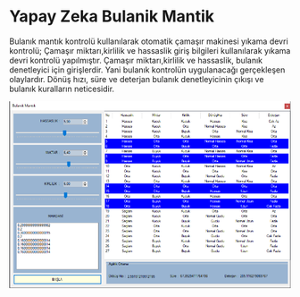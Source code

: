 # Yapay Zeka Bulanik Mantik

Bulanık mantık kontrolü kullanılarak otomatik çamaşır makinesi yıkama devri kontrolü;
Çamaşır miktarı,kirlilik ve hassaslik giriş bilgileri kullanılarak yıkama devri kontrolü yapılmıştır.
Çamaşır miktarı,kirlilik ve hassaslik, bulanık denetleyici için girişlerdir.
Yani bulanık kontrolün uygulanacağı gerçekleşen olaylardır. 
Dönüş hızı, süre ve deterjan bulanık denetleyicinin çıkışı ve bulanık kuralların neticesidir.

<bt>

![Resim](https://raw.githubusercontent.com/yusufexak/YapayZekaBulanikMantik/master/BulanikMantik/bm.png?token=AJXQ4NZ5J2GWMBALDGTIT6C6UYFAC)
